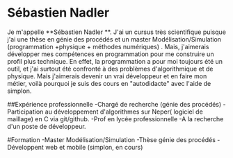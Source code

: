 # Sébastien Nadler

Je m'appelle **Sébastien Nadler **. J'ai un cursus très scientifique puisque 
j'ai une thèse en génie des procédés et un master Modélisation/Simulation 
(programmation +physique + méthodes numériques) . Mais,  j'aimerais développer 
mes compétences en  programmation pour me construire un profil plus technique.
    En effet, la programmation a pour moi toujours été un outil, et j'ai surtout
été confronté à des problèmes d'algorithmique et de physique. Mais j'aimerais 
devenir un vrai développeur et en faire mon métier, voilà pourquoi je suis des 
cours en "autodidacte" avec l'aide de simplon. 

##Expérience professionnelle
-Chargé de recherche (génie des procédés)
-Participation au développement d'algorithmes sur Neper( logiciel de maillage) 
en C via git/github.
-Prof en lycée professionnelle
-A la recherche d'un poste de développeur.

#Formation
-Master Modélisation/Simulation
-Thèse génie des procédés
-Développent web et mobile (simplon, en cours)


